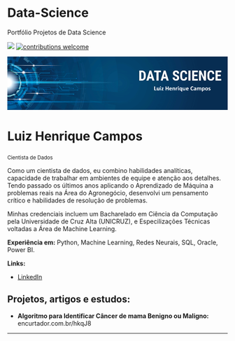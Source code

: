 # Data-Science
Portfólio Projetos de Data Science

 [![](https://img.shields.io/badge/python-3.9+-blue.svg)](https://www.python.org/downloads/release/python-365/)  [![contributions welcome](https://img.shields.io/badge/contributions-welcome-brightgreen.svg?style=flat)](https://github.com/carlosfab/data_science/issues)

<p align="center">
  <img src="banner.png" >
</p>

# Luiz Henrique Campos
<sub>Cientista de Dados</sub>

Como um cientista de dados, eu combino habilidades analíticas, capacidade de trabalhar em ambientes de equipe e atenção aos detalhes. Tendo passado os últimos anos aplicando o Aprendizado de Máquina a problemas reais na Área do Agronegócio, desenvolvi um pensamento crítico e habilidades de resolução de problemas.

Minhas credenciais incluem um Bacharelado em Ciência da Computação pela Universidade de Cruz Alta (UNICRUZ), e Especilizações Técnicas voltadas a Área de Machine Learning.

**Experiência em:** Python, Machine Learning, Redes Neurais, SQL, Oracle, Power BI.

**Links:**
* [LinkedIn](https://www.linkedin.com/in/luiz-henrique-campos-5122b5125/)



## Projetos, artigos e estudos:

* **Algoritmo para Identificar Câncer de mama Benigno ou Maligno:** encurtador.com.br/hkqJ8

---




